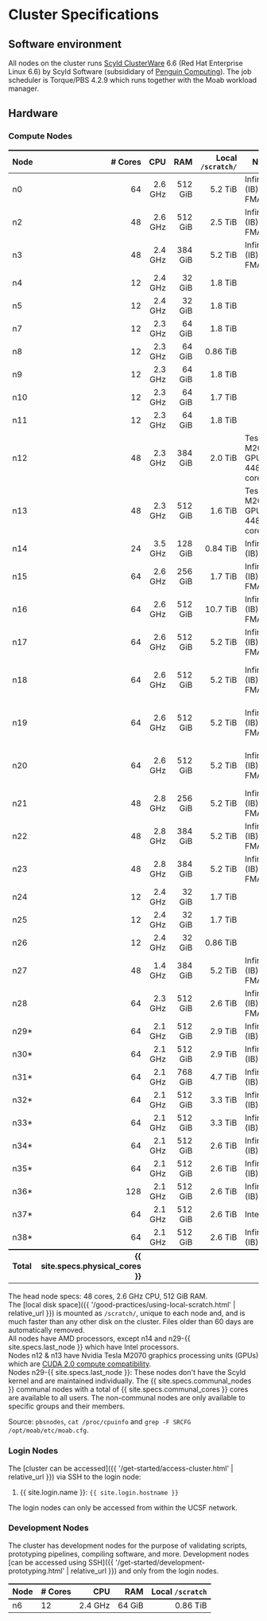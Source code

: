 # Cluster Specifications

## Software environment

All nodes on the cluster runs [Scyld ClusterWare] 6.6 (Red Hat Enterprise Linux 6.6) by Scyld Software (subsididary of [Penguin Computing]).
The job scheduler is Torque/PBS 4.2.9 which runs together with the Moab workload manager.


## Hardware

### Compute Nodes

Node      |  # Cores |      CPU  |       RAM | Local `/scratch/` | Notes                        | Priority
----------|---------:|----------:|----------:|-----------------:|------------------------------|-----------
n0        |       64 |   2.6 GHz |   512 GiB |           5.2 TiB | InfiniBand (IB), FMA4        | CBI, Taylor Lab
n2        |       48 |   2.6 GHz |   512 GiB |           2.5 TiB | InfiniBand (IB), FMA4        | (communal)
n3        |       48 |   2.4 GHz |   384 GiB |           5.2 TiB | InfiniBand (IB), FMA4        | Krummel Lab
n4        |       12 |   2.4 GHz |    32 GiB |           1.8 TiB |                              | (communal)
n5        |       12 |   2.4 GHz |    32 GiB |           1.8 TiB |                              | (communal)
n7        |       12 |   2.3 GHz |    64 GiB |           1.8 TiB |                              | (communal)
n8        |       12 |   2.3 GHz |    64 GiB |          0.86 TiB |                              | (communal)
n9        |       12 |   2.3 GHz |    64 GiB |           1.8 TiB |                              | (communal)
n10       |       12 |   2.3 GHz |    64 GiB |           1.7 TiB |                              | (communal)
n11       |       12 |   2.3 GHz |    64 GiB |           1.8 TiB |                              | (communal)
n12       |       48 |   2.3 GHz |   384 GiB |           2.0 TiB | Tesla M2070 GPU w/ 448 cores | (communal)
n13       |       48 |   2.3 GHz |   512 GiB |           1.6 TiB | Tesla M2070 GPU w/ 448 cores | (communal)
n14       |       24 |   3.5 GHz |   128 GiB |          0.84 TiB | InfiniBand (IB), Intel       | Witte Lab
n15       |       64 |   2.6 GHz |   256 GiB |           1.7 TiB | InfiniBand (IB), FMA4        | Witte Lab
n16       |       64 |   2.6 GHz |   512 GiB |          10.7 TiB | InfiniBand (IB), FMA4        | Witte Lab
n17       |       64 |   2.6 GHz |   512 GiB |           5.2 TiB | InfiniBand (IB), FMA4        | CBI, Taylor Lab
n18       |       64 |   2.6 GHz |   512 GiB |           5.2 TiB | InfiniBand (IB), FMA4        | Diaz Lab, Costello Lab, Fung Lab, Song Lab
n19       |       64 |   2.6 GHz |   512 GiB |           5.2 TiB | InfiniBand (IB), FMA4        | Diaz Lab, Costello Lab, Fung Lab, Song Lab
n20       |       64 |   2.6 GHz |   512 GiB |           5.2 TiB | InfiniBand (IB), FMA4        | Diaz Lab, Costello Lab, Fung Lab, Song Lab
n21       |       48 |   2.8 GHz |   256 GiB |           5.2 TiB | InfiniBand (IB), FMA4        | Bandyopadhyay Lab
n22       |       48 |   2.8 GHz |   384 GiB |           5.2 TiB | InfiniBand (IB), FMA4        | Molinaro Lab
n23       |       48 |   2.8 GHz |   384 GiB |           5.2 TiB | InfiniBand (IB), FMA4        | Molinaro Lab
n24       |       12 |   2.4 GHz |    32 GiB |           1.7 TiB |                              | (communal)
n25       |       12 |   2.4 GHz |    32 GiB |           1.7 TiB |                              | (communal)
n26       |       12 |   2.4 GHz |    32 GiB |          0.86 TiB |                              | (communal)
n27       |       48 |   1.4 GHz |   384 GiB |           5.2 TiB | InfiniBand (IB), FMA4        | Costello Lab
n28       |       64 |   2.3 GHz |   512 GiB |           2.6 TiB | InfiniBand (IB), FMA4        | Shannon Lab
n29\*     |       64 |   2.1 GHz |   512 GiB |           2.9 TiB | InfiniBand (IB), Intel       | Krummel Lab
n30\*     |       64 |   2.1 GHz |   512 GiB |           2.9 TiB | InfiniBand (IB), Intel       | Kriegstein Lab
n31\*     |       64 |   2.1 GHz |   768 GiB |           4.7 TiB | InfiniBand (IB), Intel       | Ziv Lab
n32\*     |       64 |   2.1 GHz |   512 GiB |           3.3 TiB | InfiniBand (IB), Intel       | Blelloch Lab
n33\*     |       64 |   2.1 GHz |   512 GiB |           3.3 TiB | InfiniBand (IB), Intel       | Diaz Lab
n34\*     |       64 |   2.1 GHz |   512 GiB |           2.6 TiB | InfiniBand (IB), Intel       | Krummel Lab
n35\*     |       64 |   2.1 GHz |   512 GiB |           2.6 TiB | InfiniBand (IB), Intel       | Shannon Lab
n36\*     |      128 |   2.1 GHz |   512 GiB |           2.6 TiB | InfiniBand (IB), Intel       | Kim Lab
n37\*     |       64 |   2.1 GHz |   512 GiB |           2.6 TiB | Intel                        | Bastian Lab
n38\*     |       64 |   2.1 GHz |   512 GiB |           2.6 TiB | InfiniBand (IB), Intel       | Francis Lab
**Total** | **{{ site.specs.physical_cores }}** |           |           |                   |                              |

The head node specs: 48 cores, 2.6 GHz CPU, 512 GiB RAM.  
The [local disk space]({{ '/good-practices/using-local-scratch.html' | relative_url }}) is mounted as `/scratch/`, unique to each node and, and is much faster than any other disk on the cluster.  Files older than 60 days are automatically removed.  
All nodes have AMD processors, except n14 and n29-{{ site.specs.last_node }} which have Intel processors.  
Nodes n12 & n13 have Nvidia Tesla M2070 graphics processing units (GPUs) which are [CUDA 2.0 compute compatibility](https://en.wikipedia.org/wiki/CUDA#GPUs_supported).  
Nodes n29-{{ site.specs.last_node }}: These nodes don't have the Scyld kernel and are maintained individually.
The {{ site.specs.communal_nodes }} communal nodes with a total of {{ site.specs.communal_cores }} cores are available to all users. The non-communal nodes are only available to specific groups and their members.

Source: `pbsnodes`, `cat /proc/cpuinfo` and `grep -F SRCFG /opt/moab/etc/moab.cfg`.


### Login Nodes

The [cluster can be accessed]({{ '/get-started/access-cluster.html' | relative_url }}) via SSH to the login node:

1. {{ site.login.name  }}: `{{ site.login.hostname }}`

The login nodes can only be accessed from within the UCSF network.

### Development Nodes

The cluster has development nodes for the purpose of validating scripts, prototyping pipelines, compiling software, and more.  Development nodes [can be accessed using SSH]({{ '/get-started/development-prototyping.html' | relative_url }}) and only from the login nodes.

Node      | # Cores |       CPU |       RAM |  Local `/scratch` |
----------|---------|----------:|----------:|------------------:|
n6        |      12 |   2.4 GHz |    64 GiB |          0.86 TiB |


<style>
table {
  margin-top: 2ex;
  margin-bottom: 2ex;
}
tr:last-child { border-top: 2px solid #000; }
</style>

[Scyld ClusterWare]: https://www.penguincomputing.com/solutions/scyld-clusterware/
[Penguin Computing]: https://en.wikipedia.org/wiki/Penguin_Computing


